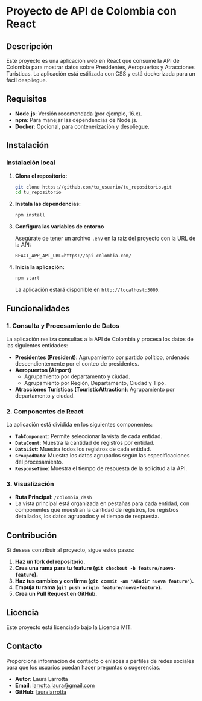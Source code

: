 # Proyecto de API de Colombia con React

## Descripción

Este proyecto es una aplicación web en React que consume la API de Colombia para mostrar datos sobre Presidentes, Aeropuertos y Atracciones Turísticas. La aplicación está estilizada con CSS y está dockerizada para un fácil despliegue.

## Requisitos

- **Node.js**: Versión recomendada (por ejemplo, 16.x).
- **npm**: Para manejar las dependencias de Node.js.
- **Docker**: Opcional, para contenerización y despliegue.

## Instalación

### **Instalación local**

1. **Clona el repositorio:**

   ```bash
   git clone https://github.com/tu_usuario/tu_repositorio.git
   cd tu_repositorio
   ```

2. **Instala las dependencias:**

   ```bash
   npm install
   ```

3. **Configura las variables de entorno**

   Asegúrate de tener un archivo `.env` en la raíz del proyecto con la URL de la API:

   ```env
   REACT_APP_API_URL=https://api-colombia.com/
   ```

4. **Inicia la aplicación:**

   ```bash
   npm start
   ```

   La aplicación estará disponible en `http://localhost:3000`.

## Funcionalidades

### **1. Consulta y Procesamiento de Datos**

La aplicación realiza consultas a la API de Colombia y procesa los datos de las siguientes entidades:

- **Presidentes (President)**: Agrupamiento por partido político, ordenado descendientemente por el conteo de presidentes.
- **Aeropuertos (Airport)**:
  - Agrupamiento por departamento y ciudad.
  - Agrupamiento por Región, Departamento, Ciudad y Tipo.
- **Atracciones Turísticas (TouristicAttraction)**: Agrupamiento por departamento y ciudad.

### **2. Componentes de React**

La aplicación está dividida en los siguientes componentes:

- **`TabComponent`**: Permite seleccionar la vista de cada entidad.
- **`DataCount`**: Muestra la cantidad de registros por entidad.
- **`DataList`**: Muestra todos los registros de cada entidad.
- **`GroupedData`**: Muestra los datos agrupados según las especificaciones del procesamiento.
- **`ResponseTime`**: Muestra el tiempo de respuesta de la solicitud a la API.

### **3. Visualización**

- **Ruta Principal**: `/colombia_dash`
- La vista principal está organizada en pestañas para cada entidad, con componentes que muestran la cantidad de registros, los registros detallados, los datos agrupados y el tiempo de respuesta.

## Contribución

Si deseas contribuir al proyecto, sigue estos pasos:

1. **Haz un fork del repositorio.**
2. **Crea una rama para tu feature (`git checkout -b feature/nueva-feature`).**
3. **Haz tus cambios y confirma (`git commit -am 'Añadir nueva feature'`).**
4. **Empuja tu rama (`git push origin feature/nueva-feature`).**
5. **Crea un Pull Request en GitHub.**

## Licencia

Este proyecto está licenciado bajo la Licencia MIT.

## Contacto

Proporciona información de contacto o enlaces a perfiles de redes sociales para que los usuarios puedan hacer preguntas o sugerencias.

- **Autor**: Laura Larrotta
- **Email**: [larrotta.laura@gmail.com](mailto:larrotta.laura@gmail.com)
- **GitHub**: [lauralarrotta](https://github.com/lauralarrotta)
